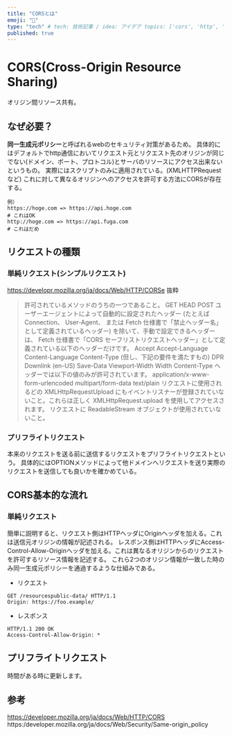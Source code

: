 ```yaml
---
title: "CORSとは"
emoji: "💨"
type: "tech" # tech: 技術記事 / idea: アイデア topics: ['cors', 'http', 'tcpip']
published: true
---
```

# CORS(Cross-Origin Resource Sharing)
オリジン間リソース共有。
## なぜ必要？
**同一生成元ポリシー**と呼ばれるwebのセキュリティ対策があるため。
具体的にはデフォルトでhttp通信においてリクエスト元とリクエスト先のオリジンが同じでない(ドメイン、ポート、プロトコル)とサーバのリソースにアクセス出来ないというもの。
実際にはスクリプトのみに適用されている。(XMLHTTPRequestなど)
これに対して異なるオリジンへのアクセスを許可する方法にCORSが存在する。
```
例）
https://hoge.com => https://api.hoge.com
# これはOK
http://hoge.com => https://api.fuga.com
# これはだめ
```
## リクエストの種類
### 単純リクエスト(シンプルリクエスト)
https://developr.mozilla.org/ja/docs/Web/HTTP/CORSe
抜粋
> 許可されているメソッドのうちの一つであること。
> GET
> HEAD
> POST
> ユーザーエージェントによって自動的に設定されたヘッダー (たとえば Connection、 User-Agent、 または Fetch 仕様書で「禁止ヘッダー名」として定義されているヘッダー) を除いて、手動で設定できるヘッダーは、 Fetch 仕様書で「CORS セーフリストリクエストヘッダー」として定義されている以下のヘッダーだけです。
> Accept
> Accept-Language
> Content-Language
> Content-Type (但し、下記の要件を満たすもの)
> DPR
> Downlink (en-US)
> Save-Data
> Viewport-Width
> Width
> Content-Type ヘッダーでは以下の値のみが許可されています。
> application/x-www-form-urlencoded
> multipart/form-data
> text/plain
> リクエストに使用されるどの XMLHttpRequestUpload にもイベントリスナーが登録されていないこと。これらは正しく XMLHttpRequest.upload を使用してアクセスされます。
> リクエストに ReadableStream オブジェクトが使用されていないこと。
### プリフライトリクエスト
本来のリクエストを送る前に送信するリクエストをプリフライトリクエストという。
具体的にはOPTIONメソッドによって他ドメインへリクエストを送り実際のリクエストを送信しても良いかを確かめている。
## CORS基本的な流れ
### 単純リクエスト
簡単に説明すると、リクエスト側はHTTPヘッダにOriginヘッダを加える。これは送信元オリジンの情報が記述される。
レスポンス側はHTTPヘッダにAccess-Control-Allow-Originヘッダを加える。これは異なるオリジンからのリクエストを許可するリソース情報を記述する。
これら2つのオリジン情報が一致した時のみ同一生成元ポリシーを通過するような仕組みである。
- リクエスト
```
GET /resourcespublic-data/ HTTP/1.1
Origin: https://foo.example/
```
- レスポンス
```
HTTP/1.1 200 OK
Access-Control-Allow-Origin: *
```
## プリフライトリクエスト
時間がある時に更新します。
## 参考
https://developer.mozilla.org/ja/docs/Web/HTTP/CORS
https:/developer.mozilla.org/ja/docs/Web/Security/Same-origin_policy
